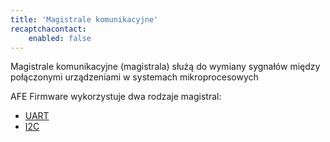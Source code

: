 ```yaml
---
title: 'Magistrale komunikacyjne'
recaptchacontact:
    enabled: false
---
```


Magistrale komunikacyjne (magistrala) służą do wymiany sygnałów między połączonymi urządzeniami w systemach mikroprocesowych

AFE Firmware wykorzystuje dwa rodzaje magistral:
* [UART](/konfiguracja/konfiguracja-urzadzenia/konfiguracja-portow/uart)
* [I2C](/konfiguracja/konfiguracja-urzadzenia/konfiguracja-portow/i2c)


